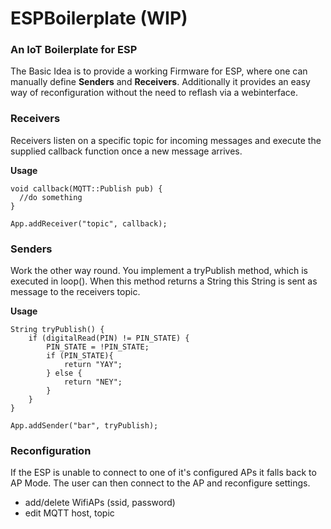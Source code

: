 # ESPBoilerplate (WIP)
### An IoT Boilerplate for ESP
The Basic Idea is to provide a working Firmware for ESP, where one can manually define **Senders** and **Receivers**.
Additionally it provides an easy way of reconfiguration without the need to reflash via a webinterface.

### Receivers
Receivers listen on a specific topic for incoming messages and execute the supplied callback function once a new message arrives.

**Usage**
```arduino
void callback(MQTT::Publish pub) {
  //do something
}

App.addReceiver("topic", callback);
```

### Senders
Work the other way round. You implement a tryPublish method, which is executed in loop().
When this method returns a String this String is sent as message to the receivers topic.

**Usage**

```arduino
String tryPublish() {
    if (digitalRead(PIN) != PIN_STATE) {
        PIN_STATE = !PIN_STATE;
        if (PIN_STATE){
            return "YAY";
        } else {
            return "NEY";
        }
    }
}

App.addSender("bar", tryPublish);
```

### Reconfiguration
If the ESP is unable to connect to one of it's configured APs it falls back to AP Mode. The user can then connect to the AP and reconfigure settings.

* add/delete WifiAPs (ssid, password)
* edit MQTT host, topic
